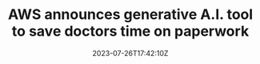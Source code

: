 ---
external: true
url: https://www.cnbc.com/2023/07/26/aws-announces-generative-ai-tool-to-save-doctors-time-on-paperwork.html
title: AWS announces generative A.I. tool to save doctors time on paperwork
description: Amazon Web Services on Wednesday announced a new service for health-care software providers called AWS HealthScribe, which uses generative artificial intelligence and speech recognition to automatically draft clinical documentation.
date: 2023-07-26T17:42:10Z
icon: https://superb-rose-sheep.faviconkit.com/www.cnbc.com/32
source: CNBC
---